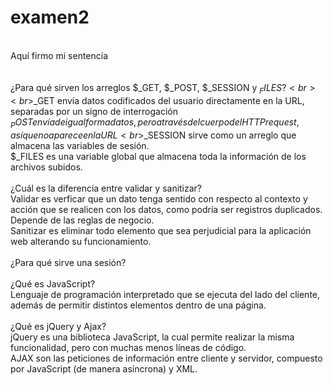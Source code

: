 # examen2
<br>Aquí firmo mi sentencia
<br>
<br>
<br>¿Para qué sirven los arreglos $_GET, $_POST, $_SESSION y $_FILES?
<br>
<br>$_GET envía datos codificados del usuario directamente en la URL, separadas por un signo de interrogación
<br>$_POST envía de igual forma datos, pero a través del cuerpo del HTTP request, así que no aparece en la URL
<br>$_SESSION sirve como un arreglo que almacena las variables de sesión.
<br>$_FILES es una variable global que almacena toda la información de los archivos subidos.
<br>
<br>¿Cuál es la diferencia entre validar y sanitizar?
<br>Validar es verficar que un dato tenga sentido con respecto al contexto y acción que se realicen con los datos, como podría ser registros duplicados. Depende de las reglas de negocio.
<br>Sanitizar es eliminar todo elemento que sea perjudicial para la aplicación web alterando su funcionamiento.
<br>
<br>¿Para qué sirve una sesión?
<br>
<br>¿Qué es JavaScript?
<br>Lenguaje de programación interpretado que se ejecuta del lado del cliente, además de permitir distintos elementos dentro de una página.
<br>
<br>¿Qué es jQuery y Ajax?
<br>jQuery es una biblioteca JavaScript, la cual permite realizar la misma funcionalidad, pero con muchas menos líneas de código.
<br>AJAX son las peticiones de información entre cliente y servidor, compuesto por JavaScript (de manera asíncrona) y XML.
